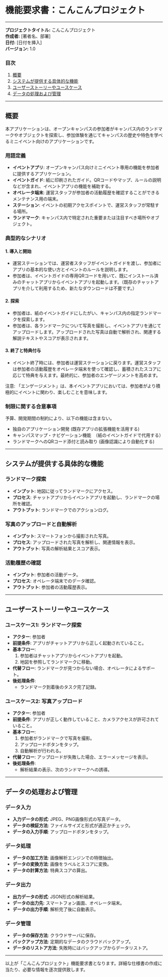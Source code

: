 # 機能要求書：こんこんプロジェクト

---

**プロジェクトタイトル:** こんこんプロジェクト  
**作成者:** [著者名、部署]  
**日付:** [日付を挿入]  
**バージョン:** 1.0  

### 目次

1. [概要](#概要)
2. [システムが提供する具体的な機能](#システムが提供する具体的な機能)
3. [ユーザーストーリーやユースケース](#ユーザーストーリーやユースケース)
4. [データの処理および管理](#データの処理および管理)

---

## 概要

本アプリケーションは、オープンキャンパスの参加者がキャンパス内のランドマークやオブジェクトを探索し、参加体験を通じてキャンパスの歴史や特色を学べるミニイベント向けのアプリケーションです。

### 用語定義

- **イベントアプリ**: オープンキャンパス向けミニイベント専用の機能を参加者に提供するアプリケーション。
- **イベントガイド**: 紙に印刷されたガイド。QRコードやマップ、ルールの説明などが含まれ、イベントアプリの機能を補助する。
- **オペレータ端末**: 運営スタッフが参加者の活動履歴を確認することができるメンテナンス用の端末。
- **ステーション**: イベントの初期アクセスポイントで、運営スタッフが常駐する場所。
- **ランドマーク**: キャンパス内で特定された重要または注目すべき場所やオブジェクト。

### 典型的なシナリオ

#### 1. 導入と開始

- 運営ステーションでは、運営者スタッフがイベントガイドを渡し、参加者にアプリの基本的な使い方とイベントのルールを説明します。
- 参加者は、イベントガイドの専用QRコードを用いて、既にインストール済みのチャットアプリからイベントアプリを起動します。（既存のチャットアプリを介して利用するため、新たなダウンロードは不要です。）

#### 2. 探索

- 参加者は、紙のイベントガイドにしたがい、キャンパス内の指定ランドマークを探索します。
- 参加者は、各ランドマークについて写真を撮影し、イベントアプリを通じてアップロードします。アップロードされた写真は自動で解析され、関連する解説テキストやスコアが表示されます。

#### 3. 終了と特典付与

- イベント終了時には、参加者は運営ステーションに戻ります。運営スタッフは参加者の活動履歴をオペレータ端末を使って確認し、蓄積されたスコアに応じて特典を与えます。最終的に、参加者のエンゲージメントを高めます。

注意: 「エンゲージメント」は、本イベントアプリにおいては、参加者がより積極的にイベントに関わり、楽しむことを意味します。

### 制限に関する合意事項

予算、開発期間の制約により、以下の機能は含まない。

- 独自のアプリケーション開発 (既存アプリの拡張機能を活用する)
- キャンパスマップ・ナビゲーション機能　（紙のイベントガイドで代用する）
- ランドマークへのQRコード添付と読み取り (画像認識により自動化する)

---

## システムが提供する具体的な機能

### ランドマーク探索

- **インプット**: 地図に従ってランドマークにアクセス。
- **プロセス**: チャットアプリからイベントアプリを起動し、ランドマークの場所を確認。
- **アウトプット**: ランドマークでのアクションログ。

### 写真のアップロードと自動解析

- **インプット**: スマートフォンから撮影された写真。
- **プロセス**: アップロードされた写真を解析し、関連情報を表示。
- **アウトプット**: 写真の解析結果とスコア表示。

### 活動履歴の確認

- **インプット**: 参加者の活動データ。
- **プロセス**: オペレータ端末でのデータ確認。
- **アウトプット**: 参加者の活動履歴表示。

---

## ユーザーストーリーやユースケース

### ユースケース1: ランドマーク探索

- **アクター**: 参加者
- **前提条件**: アプリがチャットアプリから正しく起動されていること。
- **基本フロー**: 
    1. 参加者はチャットアプリからイベントアプリを起動。
    2. 地図を参照してランドマークに移動。
- **代替フロー**: ランドマークが見つからない場合、オペレータによるサポート。
- **後処理条件**: 
    - ランドマーク到着後のタスク完了記録。

### ユースケース2: 写真アップロード

- **アクター**: 参加者
- **前提条件**: アプリが正しく動作していること、カメラアクセスが許可されていること。
- **基本フロー**: 
    1. 参加者がランドマークで写真を撮影。
    2. アップロードボタンをタップ。
    3. 自動解析が行われる。
- **代替フロー**: アップロードが失敗した場合、エラーメッセージを表示。
- **後処理条件**: 
    - 解析結果の表示、次のランドマークへの誘導。

---

## データの処理および管理

### データ入力

- **入力データの形式**: JPEG、PNG画像形式の写真データ。
- **データの検証方法**: ファイルサイズと形式が適正かチェック。
- **データの入力手順**: アップロードボタンをタップ。

### データ処理

- **データの加工方法**: 画像解析エンジンでの特徴抽出。
- **データの変換方法**: 画像をラベルとスコアに変換。
- **データの計算方法**: 特典スコアの算出。

### データ出力

- **出力データの形式**: JSON形式の解析結果。
- **データの出力先**: スマートフォン画面、オペレータ端末。
- **データの出力手順**: 解析完了後に自動表示。

### データ管理

- **データの保存方法**: クラウドサーバに保存。
- **バックアップ方法**: 定期的なデータのクラウドバックアップ。
- **データのリストア方法**: 失敗時にはバックアップからデータリストア。

---

以上が「こんこんプロジェクト」機能要求書となります。詳細な仕様書の作成に当たり、必要な情報を逐次提供致します。